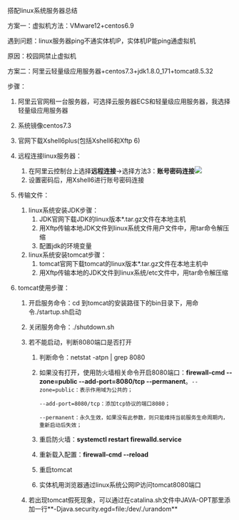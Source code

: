 搭配linux系统服务器总结

方案一：虚拟机方法：VMware12+centos6.9

遇到问题：linux服务器ping不通实体机IP，实体机IP能ping通虚拟机

原因：校园网禁止虚拟机



方案二：阿里云轻量级应用服务器+centos7.3+jdk1.8.0_171+tomcat8.5.32

步骤：

1. 阿里云官网租一台服务器，可选择云服务器ECS和轻量级应用服务器，我选择轻量级应用服务器

2. 系统镜像centos7.3

3. 官网下载Xshell6plus(包括Xshell6和Xftp 6)

4. 远程连接linux服务器：

   1. 在阿里云控制台上选择**远程连接**->选择方法3：**账号密码连接**![](G:\笔记\linux\搭建环境步骤\远程连接.PNG)
   2. 设置密码后，用Xshell6进行账号密码连接

5. 传输文件：

   1. linux系统安装JDK步骤：
      1. JDK官网下载JDK的linux版本*.tar.gz文件在本地主机
      2. 用Xftp传输本地JDK文件到linux系统文件用户文件中，用tar命令解压缩
      3. 配置jdk的环境变量
   2. linux系统安装tomcat步骤：
      1. tomcat官网下载tomcat的linux版本*.tar.gz文件在本地主机中
      2. 用Xftp传输本地的JDK文件到linux系统/etc文件中，用tar命令解压缩

6. tomcat使用步骤：

   1. 开启服务命令：cd 到tomcat的安装路径下的bin目录下，用命令./startup.sh启动

   2. 关闭服务命令：./shutdown.sh

   3. 若不能启动，判断8080端口是否打开

      1. 判断命令：netstat -atpn | grep 8080

      2. 如果没有打开，使用防火墙相关命令开启8080端口：**firewall-cmd --zone=public --add-port=8080/tcp --permanent**。`--zone=public：表示作用域为公共的；`

         `--add-port=8080/tcp：添加tcp协议的端口8080；`

         `--permanent：永久生效，如果没有此参数，则只能维持当前服务生命周期内，重新启动后失效；`

      3. 重启防火墙：**systemctl restart firewalld.service**

      4. 重新载入配置：**firewall-cmd --reload** 

      5. 重启tomcat

      6. 实体机用浏览器通过linux系统公网IP访问tomcat8080端口

   4. 若出现tomcat假死现象，可以通过在catalina.sh文件中JAVA-OPT那里添加一行**-Djava.security.egd=file:/dev/./urandom** 




